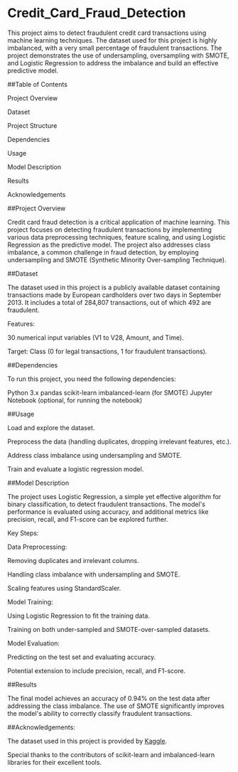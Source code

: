 # Credit_Card_Fraud_Detection


This project aims to detect fraudulent credit card transactions using machine learning techniques. The dataset used for this project is highly imbalanced, with a very small percentage of fraudulent transactions. The project demonstrates the use of undersampling, oversampling with SMOTE, and Logistic Regression to address the imbalance and build an effective predictive model.


##Table of Contents


Project Overview

Dataset

Project Structure

Dependencies

Usage

Model Description

Results

Acknowledgements

##Project Overview


Credit card fraud detection is a critical application of machine learning. This project focuses on detecting fraudulent transactions by implementing various data preprocessing techniques, feature scaling, and using Logistic Regression as the predictive model. The project also addresses class imbalance, a common challenge in fraud detection, by employing undersampling and SMOTE (Synthetic Minority Over-sampling Technique).


##Dataset


The dataset used in this project is a publicly available dataset containing transactions made by European cardholders over two days in September 2013. It includes a total of 284,807 transactions, out of which 492 are fraudulent.


Features:

30 numerical input variables (V1 to V28, Amount, and Time).


Target: Class (0 for legal transactions, 1 for fraudulent transactions).


##Dependencies


To run this project, you need the following dependencies:

Python 3.x
pandas
scikit-learn
imbalanced-learn (for SMOTE)
Jupyter Notebook (optional, for running the notebook)


##Usage


Load and explore the dataset.


Preprocess the data (handling duplicates, dropping irrelevant features, etc.).

Address class imbalance using undersampling and SMOTE.

Train and evaluate a logistic regression model.


##Model Description


The project uses Logistic Regression, a simple yet effective algorithm for binary classification, to detect fraudulent transactions. The model's performance is evaluated using accuracy, and additional metrics like precision, recall, and F1-score can be explored further.


Key Steps:


Data Preprocessing:

Removing duplicates and irrelevant columns.

Handling class imbalance with undersampling and SMOTE.

Scaling features using StandardScaler.


Model Training:

Using Logistic Regression to fit the training data.

Training on both under-sampled and SMOTE-over-sampled datasets.

Model Evaluation:


Predicting on the test set and evaluating accuracy.

Potential extension to include precision, recall, and F1-score.


##Results


The final model achieves an accuracy of 0.94% on the test data after addressing the class imbalance. The use of SMOTE significantly improves the model's ability to correctly classify fraudulent transactions.


##Acknowledgements:

The dataset used in this project is provided by [Kaggle](https://www.kaggle.com/datasets/mlg-ulb/creditcardfraud/data).

Special thanks to the contributors of scikit-learn and imbalanced-learn libraries for their excellent tools.
